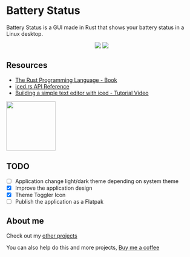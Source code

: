 # Battery Status

Battery Status is a GUI made in Rust that shows your battery status in a Linux desktop.

<p align="center">
  <img src="https://github.com/mariinkys/iced-battery-status/blob/main/screenshots/dark-theme-screenshot.png?raw=true"/> 
  <img src="https://github.com/mariinkys/iced-battery-status/blob/main/screenshots/light-theme-screenshot.png?raw=true"/> 
</p>

## Resources

- [The Rust Programming Language - Book](https://doc.rust-lang.org/book/)
- [iced.rs API Reference](https://docs.rs/iced/latest/iced/)
- [Building a simple text editor with iced - Tutorial Video](https://www.youtube.com/watch?v=gcBJ7cPSALo&t=573s)

<a href="https://github.com/iced-rs/iced">
  <img src="https://gist.githubusercontent.com/hecrj/ad7ecd38f6e47ff3688a38c79fd108f0/raw/74384875ecbad02ae2a926425e9bcafd0695bade/color.svg" width="130px">
</a>

## TODO

- [ ] Application change light/dark theme depending on system theme
- [X] Improve the application design
- [X] Theme Toggler Icon
- [ ] Publish the application as a Flatpak

## About me

Check out my [other projects](https://github.com/mariinkys) 

You can also help do this and more projects, [Buy me a coffee](https://www.buymeacoffee.com/mariinkys)
